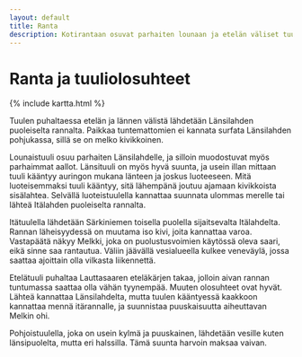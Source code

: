 ```yaml
---
layout: default
title: Ranta
description: Kotirantaan osuvat parhaiten lounaan ja etelän väliset tuulet. Itätuulellalkin pääsee. Lähtöpaikkoja on Länsilahdella ja Melkin suuntaan.
---
```

        
Ranta ja tuuliolosuhteet
===============
		
{% include kartta.html %}

Tuulen puhaltaessa etelän ja lännen välistä lähdetään Länsilahden puoleiselta rannalta.  Paikkaa tuntemattomien ei kannata surfata Länsilahden pohjukassa, sillä se on melko kivikkoinen.

Lounaistuuli osuu parhaiten Länsilahdelle, ja silloin muodostuvat myös parhaimmat aallot. Länsituuli on myös hyvä suunta, ja usein illan mittaan tuuli kääntyy auringon mukana länteen ja joskus luoteeseen. Mitä luoteisemmaksi tuuli kääntyy, sitä lähempänä joutuu ajamaan kivikkoista sisälahtea. Selvällä luoteistuulella kannattaa suunnata ulommas merelle tai lähteä Itälahden puoleiselta rannalta. 

Itätuulella lähdetään Särkiniemen toisella puolella sijaitsevalta Itälahdelta. Rannan läheisyydessä on muutama iso kivi, joita kannattaa varoa. Vastapäätä näkyy Melkki, joka on puolustusvoimien käytössä oleva saari, eikä sinne saa rantautua. Väliin jäävällä vesialueella kulkee veneväylä, jossa saattaa ajoittain olla vilkasta liikennettä.

Etelätuuli puhaltaa Lauttasaaren eteläkärjen takaa, jolloin aivan rannan tuntumassa saattaa olla vähän tyynempää. Muuten olosuhteet ovat hyvät. Lähteä kannattaa Länsilahdelta, mutta tuulen kääntyessä kaakkoon kannattaa mennä itärannalle, ja suunnistaa puuskaisuutta aiheuttavan Melkin ohi.

Pohjoistuulella, joka on usein kylmä ja puuskainen, lähdetään vesille kuten länsipuolelta, mutta eri halssilla. Tämä suunta harvoin maksaa vaivan. 


        
